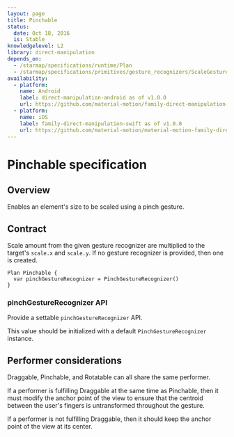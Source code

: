 ```yaml
---
layout: page
title: Pinchable
status:
  date: Oct 18, 2016
  is: Stable
knowledgelevel: L2
library: direct-manipulation
depends_on:
  - /starmap/specifications/runtime/Plan
  - /starmap/specifications/primitives/gesture_recognizers/ScaleGestureRecognizer
availability:
  - platform:
    name: Android
    label: direct-manipulation-android as of v1.0.0
    url: https://github.com/material-motion/family-direct-manipulation-android/releases/tag/1.0.0
  - platform:
    name: iOS
    label: family-direct-manipulation-swift as of v1.0.0
    url: https://github.com/material-motion/material-motion-family-direct-manipulation-swift/releases/tag/v1.0.0
---
```


# Pinchable specification

## Overview

Enables an element's size to be scaled using a pinch gesture.

## Contract

Scale amount from the given gesture recognizer are multiplied to the target's `scale.x` and `scale.y`. If no gesture recognizer is provided, then one is created.

```
Plan Pinchable {
  var pinchGestureRecognizer = PinchGestureRecognizer()
}
```

### pinchGestureRecognizer API

Provide a settable `pinchGestureRecognizer` API.

This value should be initialized with a default `PinchGestureRecognizer` instance.

## Performer considerations

Draggable, Pinchable, and Rotatable can all share the same performer.

If a performer is fulfilling Draggable at the same time as Pinchable, then it must modify the anchor point of the view to ensure that the centroid between the user's fingers is untransformed throughout the gesture.

If a performer is not fulfilling Draggable, then it should keep the anchor point of the view at its center.
